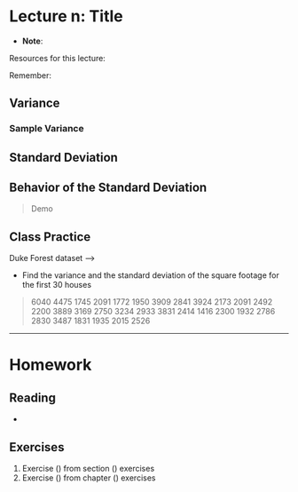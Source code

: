 # Lecture n: Title
* __Note__: 

Resources for this lecture:

Remember:

## Variance


### Sample Variance


## Standard Deviation


## Behavior of the Standard Deviation
> Demo

## Class Practice
Duke Forest dataset --> 
* Find the variance and the standard deviation of the square footage for the first 30 houses
> 6040	4475 	1745 	2091 	1772
> 1950	3909	2841	3924	2173
> 2091	2492	2200	3889	3169
> 2750	3234	2933	3831	2414
> 1416	2300	1932	2786	2830
> 3487	1831	1935	2015	2526


-----
# Homework
## Reading
* 

## Exercises
1. Exercise () from section () exercises
2. Exercise () from chapter () exercises
